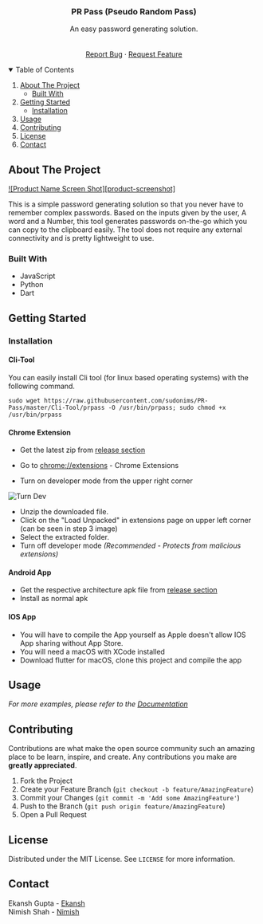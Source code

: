<!--
*** Thanks for checking out the Best-README-Template. If you have a suggestion
*** that would make this better, please fork the repo and create a pull request
*** or simply open an issue with the tag "enhancement".
*** Thanks again! Now go create something AMAZING! :D
-->

<!-- PROJECT SHIELDS -->
<!--
*** I'm using markdown "reference style" links for readability.
*** Reference links are enclosed in brackets [ ] instead of parentheses ( ).
*** See the bottom of this document for the declaration of the reference variables
*** for contributors-url, forks-url, etc. This is an optional, concise syntax you may use.
*** https://www.markdownguide.org/basic-syntax/#reference-style-links
-->

<!-- [![Contributors][contributors-shield]][contributors-url]
[![Forks][forks-shield]][forks-url]
[![Stargazers][stars-shield]][stars-url]
[![Issues][issues-shield]][issues-url]
[![MIT License][license-shield]][license-url]
[![LinkedIn][linkedin-shield]][linkedin-url] -->

<!-- PROJECT LOGO -->
<br />
<p align="center">

  <h3 align="center">PR Pass (Pseudo Random Pass)</h3>

  <p align="center">
    An easy password generating solution.
    <br />
    <br />
    <br />
    <a href="https://github.com/othneildrew/Best-README-Template/issues">Report Bug</a>
    ·
    <a href="https://github.com/othneildrew/Best-README-Template/issues">Request Feature</a>
  </p>
</p>

<!-- TABLE OF CONTENTS -->
<details open="open">
  <summary>Table of Contents</summary>
  <ol>
    <li>
      <a href="#about-the-project">About The Project</a>
      <ul>
        <li><a href="#built-with">Built With</a></li>
      </ul>
    </li>
    <li>
      <a href="#getting-started">Getting Started</a>
      <ul>
        <li><a href="#installation">Installation</a></li>
      </ul>
    </li>
    <li><a href="#usage">Usage</a></li>
    <li><a href="#contributing">Contributing</a></li>
    <li><a href="#license">License</a></li>
    <li><a href="#contact">Contact</a></li>
  </ol>
</details>

<!-- ABOUT THE PROJECT -->

## About The Project

[![Product Name Screen Shot][product-screenshot]](https://example.com)

This is a simple password generating solution so that you never have to remember complex passwords. Based on the inputs given by the user, A word and a Number, this tool generates passwords on-the-go which you can copy to the clipboard easily. The tool does not require any external connectivity and is pretty lightweight to use.

### Built With

- JavaScript
- Python
- Dart

<!-- GETTING STARTED -->

## Getting Started

### Installation

#### Cli-Tool

You can easily install Cli tool (for linux based operating systems) with the following command.

```
sudo wget https://raw.githubusercontent.com/sudonims/PR-Pass/master/Cli-Tool/prpass -O /usr/bin/prpass; sudo chmod +x /usr/bin/prpass
```

#### Chrome Extension

- Get the latest zip from <a href="https://github.com/sudonims/PR-Pass/releases">release section</a>

- Go to [chrome://extensions](chrome://extensions) - Chrome Extensions
- Turn on developer mode from the upper right corner

![Turn Dev](https://i.ibb.co/SV7dZMS/turnDev.png)

- Unzip the downloaded file.
- Click on the "Load Unpacked" in extensions page on upper left corner (can be seen in step 3 image)
- Select the extracted folder.
- Turn off developer mode _(Recommended - Protects from malicious extensions)_
<!-- USAGE EXAMPLES -->

#### Android App

- Get the respective architecture apk file from <a href="https://github.com/sudonims/PR-Pass/releases">release section</a>
- Install as normal apk

#### IOS App

- You will have to compile the App yourself as Apple doesn't allow IOS App sharing without App Store.
- You will need a macOS with XCode installed
- Download flutter for macOS, clone this project and compile the app

## Usage

_For more examples, please refer to the [Documentation](https://example.com)_

## Contributing

Contributions are what make the open source community such an amazing place to be learn, inspire, and create. Any contributions you make are **greatly appreciated**.

1. Fork the Project
2. Create your Feature Branch (`git checkout -b feature/AmazingFeature`)
3. Commit your Changes (`git commit -m 'Add some AmazingFeature'`)
4. Push to the Branch (`git push origin feature/AmazingFeature`)
5. Open a Pull Request

<!-- LICENSE -->

## License

Distributed under the MIT License. See `LICENSE` for more information.

<!-- CONTACT -->

## Contact

Ekansh Gupta - [Ekansh](https://github.com/rideregghost) <br />
Nimish Shah - [Nimish](https://github.com/sudonims)

<!--
[contributors-shield]: https://img.shields.io/github/contributors/othneildrew/Best-README-Template.svg?style=for-the-badge
[contributors-url]: https://github.com/othneildrew/Best-README-Template/graphs/contributors
[forks-shield]: https://img.shields.io/github/forks/othneildrew/Best-README-Template.svg?style=for-the-badge
[forks-url]: https://github.com/othneildrew/Best-README-Template/network/members
[stars-shield]: https://img.shields.io/github/stars/othneildrew/Best-README-Template.svg?style=for-the-badge
[stars-url]: https://github.com/othneildrew/Best-README-Template/stargazers
[issues-shield]: https://img.shields.io/github/issues/othneildrew/Best-README-Template.svg?style=for-the-badge
[issues-url]: https://github.com/othneildrew/Best-README-Template/issues
[license-shield]: https://img.shields.io/github/license/othneildrew/Best-README-Template.svg?style=for-the-badge
[license-url]: https://github.com/othneildrew/Best-README-Template/blob/master/LICENSE.txt
[linkedin-shield]: https://img.shields.io/badge/-LinkedIn-black.svg?style=for-the-badge&logo=linkedin&colorB=555
[linkedin-url]: https://linkedin.com/in/othneildrew
[product-screenshot]: images/screenshot.png -->
